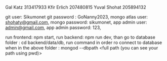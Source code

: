 Gal Katz 313417933
Kfir Erlich 207480815
Yuval Shohat 205894132

git user: Sikumonet
git password : GoNanny2023,
mongo atlas user: shohaty@gmail.com,
mongo password: sikumonet,
app admin user: admin@gmail.com,
app admin password: 123,

run frontend: npm start,
run backend: npm run dev,
than go to database folder : cd backend/data/db,
run command in order ro connect to database when in the above folder : mongod --dbpath <full path (you can see your path using pwd)>




<!--
**Sikumonet/Sikumonet** is a ✨ _special_ ✨ repository because its `README.md` (this file) appears on your GitHub profile.

Here are some ideas to get you started:

- 🔭 I’m currently working on ...
- 🌱 I’m currently learning ...
- 👯 I’m looking to collaborate on ...
- 🤔 I’m looking for help with ...
- 💬 Ask me about ...
- 📫 How to reach me: ...
- 😄 Pronouns: ...
- ⚡ Fun fact: ...
-->
